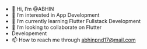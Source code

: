 - 👋 Hi, I’m @ABHIN
- 👀 I’m interested in App Development 
- 🌱 I’m currently learning Flutter Fullstack Development 
- 💞️ I’m looking to collaborate on Flutter
- Developement
- 📫 How to reach me through abhinpnd17@mail.com 
  

<!---
ABHIN07D/ABHIN07D is a ✨ special ✨ repository because its `README.md` (this file) appears on your GitHub profile.
You can click the Preview link to take a look at your changes.
--->
